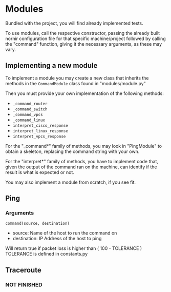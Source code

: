 # Modules

Bundled with the project, you will find already implemented tests.

To use modules, call the respective constructor, passing the already built nornir configuration file for that specific machine/project followed by calling the "command" function, giving it the necessary arguments, as these may vary.

## Implementing a new module

To implement a module you may create a new class that inherits the methods in the ```CommandModule``` class found in "modules/module.py"

Then you must provide your own implementation of the following methods:

- ```_command_router```
- ```_command_switch```
- ```_command_vpcs```
- ```_command_linux```
- ```interpret_cisco_response```
- ```interpret_linux_response```
- ```interpret_vpcs_response```

For the "_command*" family of methods, you may look in "PingModule" to obtain a skeleton, replacing the command string with your own.

For the "interpret*" family of methods, you have to implement code that, given the output of the command ran on the machine, can identify if the result is what is expected or not.

You may also implement a module from scratch, if you see fit.

## Ping

### Arguments

``` command(source, destination) ```

- source: Name of the host to run the command on
- destination: IP Address of the host to ping

Will return true if packet loss is higher than ( 100 - TOLERANCE ) 
TOLERANCE is defined in constants.py

## Traceroute

### NOT FINISHED